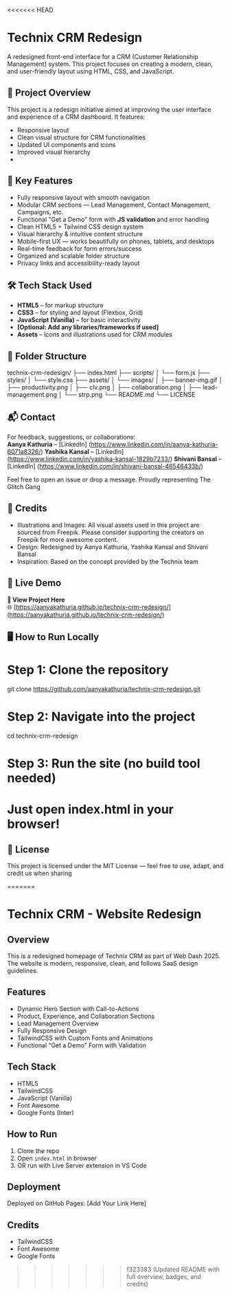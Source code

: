 <<<<<<< HEAD
# Technix CRM Redesign

A redesigned front-end interface for a CRM (Customer Relationship Management) system. This project focuses on creating a modern, clean, and user-friendly layout using HTML, CSS, and JavaScript.

## 🚀 Project Overview

This project is a redesign initiative aimed at improving the user interface and experience of a CRM dashboard. It features:
- Responsive layout
- Clean visual structure for CRM functionalities
- Updated UI components and icons
- Improved visual hierarchy
- 
## 🌟 Key Features

- Fully responsive layout with smooth navigation  
- Modular CRM sections — Lead Management, Contact Management, Campaigns, etc.  
- Functional "Get a Demo" form with **JS validation** and error handling
- Clean HTML5 + Tailwind CSS design system  
- Visual hierarchy & intuitive content structure  
- Mobile-first UX — works beautifully on phones, tablets, and desktops  
- Real-time feedback for form errors/success  
- Organized and scalable folder structure  
- Privacy links and accessibility-ready layout
  
## 🛠️ Tech Stack Used

- **HTML5** – for markup structure
- **CSS3** – for styling and layout (Flexbox, Grid)
- **JavaScript (Vanilla)** – for basic interactivity
- **[Optional: Add any libraries/frameworks if used]**
- **Assets** – Icons and illustrations used for CRM modules

## 📁 Folder Structure

technix-crm-redesign/
├── index.html
├── scripts/
│   └── form.js
├── styles/
│   └── style.css
├── assets/
│   └── images/
│       ├── banner-img.gif
│       ├── productivity.png
│       ├── clv.png
│       ├── collaboration.png
│       ├── lead-management.png
│       └── strp.png
└── README.md
└── LICENSE

## 📬 Contact

For feedback, suggestions, or collaborations:  
**Aanya Kathuria** – [LinkedIn] (https://www.linkedin.com/in/aanya-kathuria-6071a8326/)
**Yashika Kansal** – [LinkedIn] (https://www.linkedin.com/in/yashika-kansal-1829b7233/)
**Shivani Bansal** – [LinkedIn] (https://www.linkedin.com/in/shivani-bansal-46546433b/)

Feel free to open an issue or drop a message.
Proudly representing The Glitch Gang 

## 📁 Credits
- Illustrations and Images: All visual assets used in this project are sourced from Freepik.
Please consider supporting the creators on Freepik for more awesome content.
- Design: Redesigned by Aanya Kathuria, Yashika Kansal and Shivani Bansal
- Inspiration: Based on the concept provided by the Technix team

## 🎥 Live Demo

**🔗 View Project Here**  
🌐 [https://aanyakathuria.github.io/technix-crm-redesign/](https://aanyakathuria.github.io/technix-crm-redesign/)


## 🖥️ How to Run Locally

# Step 1: Clone the repository
git clone https://github.com/aanyakathuria/technix-crm-redesign.git

# Step 2: Navigate into the project
cd technix-crm-redesign

# Step 3: Run the site (no build tool needed)
# Just open index.html in your browser!

## 📌 License
This project is licensed under the MIT License — feel free to use, adapt, and credit us when sharing


=======
# Technix CRM - Website Redesign

## Overview
This is a redesigned homepage of Technix CRM as part of Web Dash 2025. The website is modern, responsive, clean, and follows SaaS design guidelines.

## Features
- Dynamic Hero Section with Call-to-Actions
- Product, Experience, and Collaboration Sections
- Lead Management Overview
- Fully Responsive Design
- TailwindCSS with Custom Fonts and Animations
- Functional “Get a Demo” Form with Validation

## Tech Stack
- HTML5
- TailwindCSS
- JavaScript (Vanilla)
- Font Awesome
- Google Fonts (Inter)

## How to Run
1. Clone the repo
2. Open `index.html` in browser
3. OR run with Live Server extension in VS Code

## Deployment
Deployed on GitHub Pages: [Add Your Link Here]

## Credits
- TailwindCSS
- Font Awesome
- Google Fonts
>>>>>>> f323383 (Updated README with full overview, badges, and credits)
